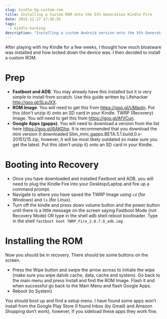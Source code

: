```yaml
---
slug: kindle-5g-custom-rom
title: Installing a Custom ROM onto the 5th Generation Kindle Fire
date: 2015-12-27 17:36:55
tags:
  - kindle-hacking
description: "Installing a custom Android version onto the 5th Generation Kindle Fire"
---
```

After playing with my Kindle for a few weeks, I thought how much bloatware was installed and how locked down the device was. I then decided to install a custom ROM.

# Prep
* **Fastboot and ADB**. You may already have this installed but it is very simple to install from scratch. Use this guide written by Lifehacker http://goo.gl/SLpJXX.
* **ROM Image**. You will need to get this from https://goo.gl/UMaqln. Put this (don’t unzip it) onto an SD card in your Kindle.
TWRP (Recovery) Image. You will need to get this from https://goo.gl/AfVCun.
* **Google Apps (gapps)**. You will need to download a version from the list here https://goo.gl/6AKGhp. It is recommended that you download the mini version (I downloaded Slim_mini_gapps.BETA.5.1.build.0.x-20151215.zip, however, it will be most likely outdated so make sure you get the latest. Put this (don’t unzip it) onto an SD card in your Kindle.

# Booting into Recovery
* Once you have downloaded and installed Fastboot and ADB, you will need to plug the Kindle Fire into your Desktop/Laptop and fire up a command prompt.
* Navigate to where you have saved the TWRP Image using `cd` (for Windows) and `ls` (for Linux).
* Turn off the kindle and press down volume button and the power button until there is a little message on the screen saying Fastboot Mode (not Recovery Mode) OR type in the shell adb shell reboot bootloader.
Type in the shell `fastboot boot TWRP_Fire_2.8.7.0_adb.img`

# Installing the ROM
Now you should be in recovery. There should be some buttons on the screen.

* Press the Wipe button and swipe the arrow across to initiate the wipe (make sure you wipe dalvik cache, data, cache and system).
Go back to the main menu and press Install and find the ROM Image. Flash it and when successful go back to the Main Menu and flash Google Apps.
* Reboot (to System)

You should boot up and find a setup menu. I have found some apps won’t install from the Google Play Store (I found Inbox (by Gmail) and Amazon Shopping don’t work), however, if you sideload these apps they work fine.
